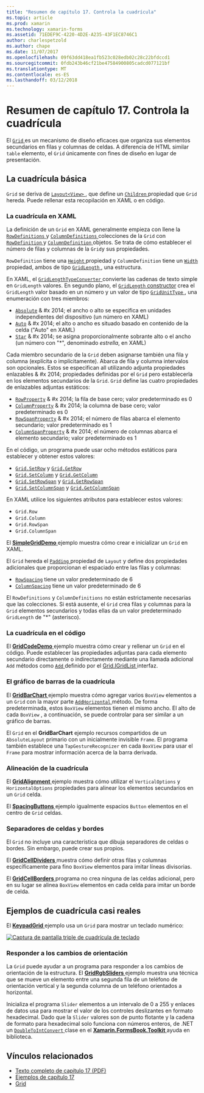 ```yaml
---
title: "Resumen de capítulo 17. Controla la cuadrícula"
ms.topic: article
ms.prod: xamarin
ms.technology: xamarin-forms
ms.assetid: 71EDEF9C-4220-4D2E-A235-43F1EC8746C1
author: charlespetzold
ms.author: chape
ms.date: 11/07/2017
ms.openlocfilehash: 09f63dd418ea1fb523c028edb02c28c22bfdccd1
ms.sourcegitcommit: 0fdb243b46cf21be47584900805cadcd077121bf
ms.translationtype: MT
ms.contentlocale: es-ES
ms.lasthandoff: 03/12/2018
---
```

# <a name="summary-of-chapter-17-mastering-the-grid"></a>Resumen de capítulo 17. Controla la cuadrícula

El [ `Grid` ](https://developer.xamarin.com/api/type/Xamarin.Forms.Grid/) es un mecanismo de diseño eficaces que organiza sus elementos secundarios en filas y columnas de celdas. A diferencia de HTML similar `table` elemento, el `Grid` únicamente con fines de diseño en lugar de presentación.

## <a name="the-basic-grid"></a>La cuadrícula básica

`Grid` se deriva de [ `Layout<View>` ](https://developer.xamarin.com/api/type/Xamarin.Forms.Layout%3CT%3E/), que define un [ `Children` ](https://developer.xamarin.com/api/property/Xamarin.Forms.Layout%3CT%3E.Children/) propiedad que `Grid` hereda. Puede rellenar esta recopilación en XAML o en código.

### <a name="the-grid-in-xaml"></a>La cuadrícula en XAML

La definición de un `Grid` en XAML generalmente empieza con llene la [ `RowDefinitions` ](https://developer.xamarin.com/api/property/Xamarin.Forms.Grid.RowDefinitions/) y [ `ColumnDefinitions` ](https://developer.xamarin.com/api/property/Xamarin.Forms.Grid.ColumnDefinitions/) colecciones de la `Grid` con [ `RowDefinition` ](https://developer.xamarin.com/api/type/Xamarin.Forms.RowDefinition/) y [ `ColumnDefinition` ](https://developer.xamarin.com/api/type/Xamarin.Forms.ColumnDefinition/) objetos. Se trata de cómo establecer el número de filas y columnas de la `Grid`y sus propiedades.

`RowDefinition` tiene una [ `Height` ](https://developer.xamarin.com/api/property/Xamarin.Forms.RowDefinition.Height/) propiedad y `ColumnDefinition` tiene un [ `Width` ](https://developer.xamarin.com/api/property/Xamarin.Forms.ColumnDefinition.Width/) propiedad, ambos de tipo [ `GridLength` ](https://developer.xamarin.com/api/type/Xamarin.Forms.GridLength/), una estructura.

En XAML, el [ `GridLengthTypeConverter` ](https://developer.xamarin.com/api/type/Xamarin.Forms.GridLengthTypeConverter/) convierte las cadenas de texto simple en `GridLength` valores. En segundo plano, el [ `GridLength` constructor](https://developer.xamarin.com/api/constructor/Xamarin.Forms.GridLength.GridLength/p/System.Double/Xamarin.Forms.GridUnitType/) crea el `GridLength` valor basado en un número y un valor de tipo [ `GridUnitType` ](https://developer.xamarin.com/api/type/Xamarin.Forms.GridUnitType/), una enumeración con tres miembros:

- [`Absolute`](https://developer.xamarin.com/api/field/Xamarin.Forms.GridUnitType.Absolute/) & #x 2014; el ancho o alto se especifica en unidades independientes del dispositivo (un número en XAML)
- [`Auto`](https://developer.xamarin.com/api/field/Xamarin.Forms.GridUnitType.Auto/) & #x 2014; el alto o ancho es situado basado en contenido de la celda ("Auto" en XAML)
- [`Star`](https://developer.xamarin.com/api/field/Xamarin.Forms.GridUnitType.Star/) & #x 2014; se asigna proporcionalmente sobrante alto o el ancho (un número con "\*", denominado *estrella*, en XAML)

Cada miembro secundario de la `Grid` deben asignarse también una fila y columna (explícita o implícitamente). Abarca de fila y columna intervalos son opcionales. Estos se especifican all utilizando adjunta propiedades enlazables & #x 2014; propiedades definidas por el `Grid` pero establecerla en los elementos secundarios de la `Grid`. `Grid` define las cuatro propiedades de enlazables adjuntas estáticos:

- [`RowProperty`](https://developer.xamarin.com/api/field/Xamarin.Forms.Grid.RowProperty/) & #x 2014; la fila de base cero; valor predeterminado es 0
- [`ColumnProperty`](https://developer.xamarin.com/api/field/Xamarin.Forms.Grid.ColumnProperty/) & #x 2014; la columna de base cero; valor predeterminado es 0
- [`RowSpanProperty`](https://developer.xamarin.com/api/field/Xamarin.Forms.Grid.RowSpanProperty/) & #x 2014; el número de filas abarca el elemento secundario; valor predeterminado es 1
- [`ColumnSpanProperty`](https://developer.xamarin.com/api/field/Xamarin.Forms.Grid.ColumnSpanProperty/) & #x 2014; el número de columnas abarca el elemento secundario; valor predeterminado es 1

En el código, un programa puede usar ocho métodos estáticos para establecer y obtener estos valores:

- [`Grid.SetRow`](https://developer.xamarin.com/api/member/Xamarin.Forms.Grid.SetRow/p/Xamarin.Forms.BindableObject/System.Int32/) y [`Grid.GetRow`](https://developer.xamarin.com/api/member/Xamarin.Forms.Grid.GetRow/p/Xamarin.Forms.BindableObject/)
- [`Grid.SetColumn`](https://developer.xamarin.com/api/member/Xamarin.Forms.Grid.SetColumn/p/Xamarin.Forms.BindableObject/System.Int32/) y [`Grid.GetColumn`](https://developer.xamarin.com/api/member/Xamarin.Forms.Grid.GetColumn/p/Xamarin.Forms.BindableObject/)
- [`Grid.SetRowSpan`](https://developer.xamarin.com/api/member/Xamarin.Forms.Grid.SetRowSpan/p/Xamarin.Forms.BindableObject/System.Int32/) y [`Grid.GetRowSpan`](https://developer.xamarin.com/api/member/Xamarin.Forms.Grid.GetRowSpan/p/Xamarin.Forms.BindableObject/)
- [`Grid.SetColumnSpan`](https://developer.xamarin.com/api/member/Xamarin.Forms.Grid.SetColumnSpan/p/Xamarin.Forms.BindableObject/System.Int32/) y [`Grid.GetColumnSpan`](https://developer.xamarin.com/api/member/Xamarin.Forms.Grid.GetColumnSpan/p/Xamarin.Forms.BindableObject/)

En XAML utilice los siguientes atributos para establecer estos valores:

- `Grid.Row`
- `Grid.Column`
- `Grid.RowSpan`
- `Grid.ColumnSpan`

El [ **SimpleGridDemo** ](https://github.com/xamarin/xamarin-forms-book-samples/tree/master/Chapter17/SimpleGridDemo) ejemplo muestra cómo crear e inicializar un `Grid` en XAML.

El `Grid` hereda el [ `Padding` ](https://developer.xamarin.com/api/property/Xamarin.Forms.Layout.Padding/) propiedad de `Layout` y define dos propiedades adicionales que proporcionan el espaciado entre las filas y columnas:

- [`RowSpacing`](https://developer.xamarin.com/api/property/Xamarin.Forms.Grid.RowSpacing/) tiene un valor predeterminado de 6
- [`ColumnSpacing`](https://developer.xamarin.com/api/property/Xamarin.Forms.Grid.ColumnSpacing/) tiene un valor predeterminado de 6

El `RowDefinitions` y `ColumnDefinitions` no están estrictamente necesarias que las colecciones. Si está ausente, el `Grid` crea filas y columnas para la `Grid` elementos secundarios y todas ellas da un valor predeterminado `GridLength` de "\*" (asterisco).

### <a name="the-grid-in-code"></a>La cuadrícula en el código

El [ **GridCodeDemo** ](https://github.com/xamarin/xamarin-forms-book-samples/tree/master/Chapter17/GridCodeDemo) ejemplo muestra cómo crear y rellenar un `Grid` en el código. Puede establecer las propiedades adjuntas para cada elemento secundario directamente o indirectamente mediante una llamada adicional `Add` métodos como [ `Add` ](https://developer.xamarin.com/api/member/Xamarin.Forms.Grid+IGridList%3CT%3E.Add/p/Xamarin.Forms.View/System.Int32/System.Int32/System.Int32/System.Int32/) definido por el [Grid.IGridList<T> ](https://developer.xamarin.com/api/type/Xamarin.Forms.Grid+IGridList%3CT%3E/) interfaz.

### <a name="the-grid-bar-chart"></a>El gráfico de barras de la cuadrícula

El [ **GridBarChart** ](https://github.com/xamarin/xamarin-forms-book-samples/tree/master/Chapter17/GridBarChart) ejemplo muestra cómo agregar varios `BoxView` elementos a un `Grid` con la mayor parte [ `AddHorizontal` ](https://developer.xamarin.com/api/member/Xamarin.Forms.Grid+IGridList%3CT%3E.AddHorizontal/p/System.Collections.Generic.IEnumerable%7BXamarin.Forms.View%7D/) método. De forma predeterminada, estos `BoxView` elementos tienen el mismo ancho. El alto de cada `BoxView` , a continuación, se puede controlar para ser similar a un gráfico de barras.

El `Grid` en el **GridBarChart** ejemplo recursos compartidos de un `AbsoluteLayout` primario con un inicialmente invisible `Frame`. El programa también establece una `TapGestureRecognizer` en cada `BoxView` para usar el `Frame` para mostrar información acerca de la barra derivada.

### <a name="alignment-in-the-grid"></a>Alineación de la cuadrícula

El [ **GridAlignment** ](https://github.com/xamarin/xamarin-forms-book-samples/tree/master/Chapter17/GridAlignment) ejemplo muestra cómo utilizar el `VerticalOptions` y `HorizontalOptions` propiedades para alinear los elementos secundarios en un `Grid` celda.

El [ **SpacingButtons** ](https://github.com/xamarin/xamarin-forms-book-samples/tree/master/Chapter17/SpacingButtons) ejemplo igualmente espacios `Button` elementos en el centro de `Grid` celdas.

### <a name="cell-dividers-and-borders"></a>Separadores de celdas y bordes

El `Grid` no incluye una característica que dibuja separadores de celdas o bordes. Sin embargo, puede crear sus propios.

El [ **GridCellDividers** ](https://github.com/xamarin/xamarin-forms-book-samples/tree/master/Chapter17/GridCellDividers) muestra cómo definir otras filas y columnas específicamente para fino `BoxView` elementos para imitar líneas divisorias.

El [ **GridCellBorders** ](https://github.com/xamarin/xamarin-forms-book-samples/tree/master/Chapter17/GridCellBorders) programa no crea ninguna de las celdas adicional, pero en su lugar se alinea `BoxView` elementos en cada celda para imitar un borde de celda.

## <a name="almost-real-life-grid-examples"></a>Ejemplos de cuadrícula casi reales

El [ **KeypadGrid** ](https://github.com/xamarin/xamarin-forms-book-samples/tree/master/Chapter17/KeypadGrid) ejemplo usa un `Grid` para mostrar un teclado numérico:

[![Captura de pantalla triple de cuadrícula de teclado](images/ch17fg12-small.png "teclado cuadrícula")](images/ch17fg12-large.png#lightbox "cuadrícula de teclado")

### <a name="responding-to-orientation-changes"></a>Responder a los cambios de orientación

La `Grid` puede ayudar a un programa para responder a los cambios de orientación de la estructura. El [ **GridRgbSliders** ](https://github.com/xamarin/xamarin-forms-book-samples/tree/master/Chapter17/GridRgbSliders) ejemplo muestra una técnica que se mueve un elemento entre una segunda fila de un teléfono de orientación vertical y la segunda columna de un teléfono orientados a horizontal.

Inicializa el programa `Slider` elementos a un intervalo de 0 a 255 y enlaces de datos usa para mostrar el valor de los controles deslizantes en formato hexadecimal. Dado que la `Slider` valores son de punto flotante y la cadena de formato para hexadecimal solo funciona con números enteros, de .NET un [ `DoubleToIntConvert` ](https://github.com/xamarin/xamarin-forms-book-samples/blob/master/Libraries/Xamarin.FormsBook.Toolkit/Xamarin.FormsBook.Toolkit/DoubleToIntConverter.cs) clase en el [ **Xamarin.FormsBook.Toolkit** ](https://github.com/xamarin/xamarin-forms-book-samples/tree/master/Libraries/Xamarin.FormsBook.Toolkit) ayuda en biblioteca.



## <a name="related-links"></a>Vínculos relacionados

- [Texto completo de capítulo 17 (PDF)](https://download.xamarin.com/developer/xamarin-forms-book/XamarinFormsBook-Ch17-Apr2016.pdf)
- [Ejemplos de capítulo 17](https://github.com/xamarin/xamarin-forms-book-samples/tree/master/Chapter17)
- [Grid](~/xamarin-forms/user-interface/layouts/grid.md)
